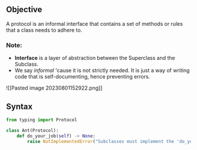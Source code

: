   
## Objective
A protocol is an informal interface that contains a set of methods or rules that a class needs to adhere to.

### Note: 
- **Interface** is a layer of abstraction between the Superclass and the Subclass. 
- We say *informal* 'cause it is not strictly needed. It is just a way of writing code that is self-documenting, hence preventing errors. 

![[Pasted image 20230801152922.png]]
## Syntax 
```python
from typing import Protocol

class Ant(Protocol):
	def do_your_job(self) -> None:
		raise NotImplementedError("Subclasses must implement the 'do_your_job' method")`
```



